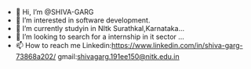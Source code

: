 - 👋 Hi, I’m @SHIVA-GARG
- 👀 I’m interested in software development.
- 🌱 I’m currently studyin in NItk Surathkal,Karnataka...
- 💞️ I’m looking to search for a internship in it sector ...
- 📫 How to reach me 
    Linkedin:https://www.linkedin.com/in/shiva-garg-73868a202/
    gmail:shivagarg.191ee150@nitk.edu.in

<!---
SHIVA-GARG/SHIVA-GARG is a ✨ special ✨ repository because its `README.md` (this file) appears on your GitHub profile.
You can click the Preview link to take a look at your changes.
--->
